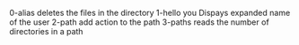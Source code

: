 0-alias deletes the files in the directory
1-hello you Dispays expanded  name of the user
2-path add action to the path
3-paths reads the number of directories in a path
